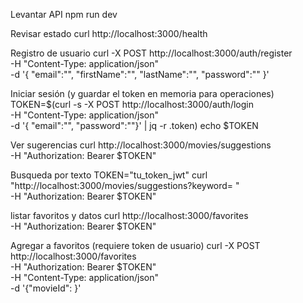 Levantar API
npm run dev

Revisar estado
curl http://localhost:3000/health

Registro de usuario
curl -X POST http://localhost:3000/auth/register \
 -H "Content-Type: application/json" \
 -d '{ "email":"",
"firstName":"",
"lastName":"",
"password":""
}'

Iniciar sesión (y guardar el token en memoria para operaciones)
TOKEN=$(curl -s -X POST http://localhost:3000/auth/login \
 -H "Content-Type: application/json" \
 -d '{ "email":"",
"password":""}' | jq -r .token)
echo $TOKEN

Ver sugerencias
curl http://localhost:3000/movies/suggestions \
 -H "Authorization: Bearer $TOKEN"

Busqueda por texto
TOKEN="tu_token_jwt"
curl "http://localhost:3000/movies/suggestions?keyword= " \
 -H "Authorization: Bearer $TOKEN"

listar favoritos y datos
curl http://localhost:3000/favorites \
 -H "Authorization: Bearer $TOKEN"

Agregar a favoritos (requiere token de usuario)
curl -X POST http://localhost:3000/favorites \
 -H "Authorization: Bearer $TOKEN" \
 -H "Content-Type: application/json" \
 -d '{"movieId":
}'
